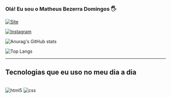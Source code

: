### Olá! Eu sou o Matheus Bezerra Domingos 🖐️

[![Site](https://img.shields.io/website-up-down-green-red/http/cv.lbesson.qc.to.svg)](https://matheusbdev.vercel.app/)

[![Instagram](https://img.shields.io/badge/Instagram-E4405F?style=for-the-badge&logo=instagram&logoColor=white)](https://www.instagram.com/matheusb.dev/)

![Anurag's GitHub stats](https://github-readme-stats.vercel.app/api?username=matheusb-dev&show_icons=true&theme=dracula) 

![Top Langs](https://github-readme-stats.vercel.app/api/top-langs/?username=anuraghazra&layout=compact)

---------

## Tecnologias que eu uso no meu dia a dia

<div style="display: inline_block"><br/>

  <img align="center" alt="html5" src="https://img.shields.io/badge/HTML5-E34F26?style=for-the-badge&logo=html5&logoColor=white" />

  <img align="center" alt="css" src="https://img.shields.io/badge/CSS3-1572B6?style=for-the-badge&logo=css3&logoColor=white" />

</div>
